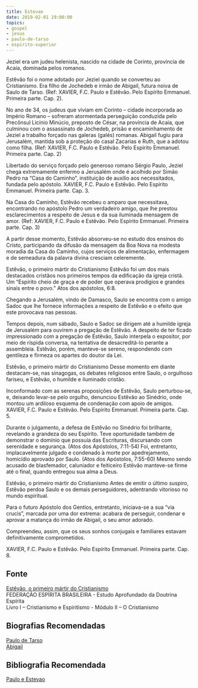 ```yaml
---
title: Estevao
date: 2019-02-01 19:00:00
topics: 
- gospel
- jesus
- paulo-de-tarso
- espirito-superior
---
```


Jeziel era um judeu helenista, nascido na cidade de Corinto, província de Acaia,
dominada pelos romanos.

Estêvão foi o nome adotado por Jeziel quando se converteu ao Cristianismo.  Era
filho de Jochedeb e irmão de Abigail, futura noiva de Saulo de Tarso.  (Ref:
XAVIER, F.C. Paulo e Estêvão. Pelo Espírito Emmanuel. Primeira parte. Cap. 2).

No ano de 34, os judeus que viviam em Corinto – cidade incorporada ao Império
Romano – sofreram atormentada perseguição conduzida pelo Precônsul Licínio
Minúcio, preposto de César, na província de Acaia, que culminou com o
assassinato de Jochedeb, prisão e encaminhamento de Jeziel a trabalho forçado
nas galeras (galés) romanas. Abigail fugiu para Jerusalém, mantida sob a
proteção do casal Zacarias e Ruth, que a adotou como filha.  (Ref: XAVIER, F.C.
Paulo e Estêvão. Pelo Espírito Emmanuel. Primeira parte. Cap. 2)


Libertado do serviço forçado pelo generoso romano Sérgio Paulo, Jeziel chega
extremamente enfermo a Jerusalém onde é acolhido por Simão Pedro na “Casa do
Caminho”, instituição de auxílio aos necessitados, fundada pelo apóstolo.
XAVIER, F.C. Paulo e Estêvão. Pelo Espírito Emmanuel. Primeira parte. Cap. 3.

Na Casa do Caminho, Estêvão recebeu o amparo que necessitava, encontrando no
apóstolo Pedro um verdadeiro amigo, que lhe prestou esclarecimentos a respeito
de Jesus e da sua iluminada mensagem de amor.  (Ref: XAVIER, F.C. Paulo e
Estêvão. Pelo Espírito Emmanuel. Primeira parte. Cap. 3)

A partir desse momento, Estêvão absorveu-se no estudo dos ensinos do Cristo,
participando da difusão da mensagem da Boa Nova na modesta moradia da Casa do
Caminho, cujos serviços de alimentação, enfermagem e de semeadura da palavra
divina cresciam celeremente.

Estêvão, o primeiro mártir do Cristianismo Estêvão foi um dos mais destacados
cristãos nos primeiros tempos da edificação da igreja cristã. Um “Espírito cheio
de graça e de poder que operava prodígios e grandes sinais entre o povo.” Atos
dos apóstolos, 6:8.

Chegando a Jerusalém, vindo de Damasco, Saulo se encontra com o amigo Sadoc que
lhe fornece informações a respeito de Estêvão e o efeito que este provocava nas
pessoas.

Tempos depois, num sábado, Saulo e Sadoc se dirigem até a humilde igreja de
Jerusalém para ouvirem a pregação de Estêvão.  A despeito de ter ficado
impressionado com a pregação de Estêvão, Saulo interpela o expositor, por meio
de ríspida conversa, na tentativa de desacreditá-lo perante a assembleia.
Estêvão, porém, manteve-se sereno, respondendo com gentileza e firmeza os
apartes do doutor da Lei.

Estêvão, o primeiro mártir do Cristianismo Desse momento em diante destacam-se,
nas sinagogas, os debates religiosos entre Saulo, o orgulhoso fariseu, e
Estêvão, o humilde e iluminado cristão.

Inconformado com as serenas proposições de Estêvão, Saulo perturbou-se, e,
deixando levar-se pelo orgulho, denunciou Estêvão ao Sinédrio, onde montou um
ardiloso esquema de condenação com apoio de amigos.  XAVIER, F.C. Paulo e
Estêvão. Pelo Espírito Emmanuel. Primeira parte. Cap. 5.

Durante o julgamento, a defesa de Estêvão no Sinédrio foi brilhante, revelando a
grandeza do seu Espírito. Teve oportunidade também de demonstrar o domínio que
possuía das Escrituras, discursando com serenidade e segurança. (Atos dos
Apóstolos, 7:11-54) Foi, entretanto, implacavelmente julgado e condenado à morte
por apedrejamento, homicídio aprovado por Saulo. (Atos dos Apóstolos, 7:55-60)
Mesmo sendo acusado de blasfemador, caluniador e feiticeiro Estêvão manteve-se
firme até o final, quando entregou sua alma a Deus.

Estêvão, o primeiro mártir do Cristianismo Antes de emitir o último suspiro,
Estêvão perdoa Saulo e os demais perseguidores, adentrando vitorioso no mundo
espiritual.

Para o futuro Apóstolo dos Gentios, entretanto, iniciava-se a sua “via crucis”,
marcada por uma dor extrema: acabara de perseguir, condenar e aprovar a matança
do irmão de Abigail, o seu amor adorado.

Compreendeu, assim, que os seus sonhos conjugais e familiares estavam
definitivamente comprometidos. 

XAVIER, F.C. Paulo e Estêvão. Pelo Espírito Emmanuel.  Primeira parte. Cap. 8.

## Fonte
[Estêvão, o primeiro mártir do Cristianismo](https://www.febnet.org.br/wp-content/uploads/2012/06/Mod-2-Rot-11-Estevao-o-primeiro-martir-do-Cristianismo.pdf)  
FEDERAÇÃO ESPÍRITA BRASILEIRA - Estudo Aprofundado da Doutrina Espírita  
Livro I – Cristianismo e Espiritismo - Módulo II – O Cristianismo   

## Biografias Recomendadas
[Paulo de Tarso](../paulo-de-tarso)  
[Abigail](../abigail)

## Bibliografia Recomendada
[Paulo e Estevao](/livros/paulo-e-estevao)

